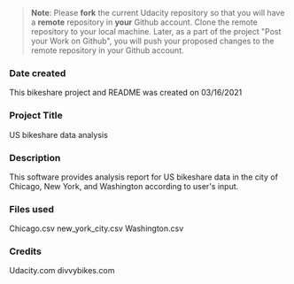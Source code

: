>**Note**: Please **fork** the current Udacity repository so that you will have a **remote** repository in **your** Github account. Clone the remote repository to your local machine. Later, as a part of the project "Post your Work on Github", you will push your proposed changes to the remote repository in your Github account.

### Date created
This bikeshare project and README was created on 03/16/2021

### Project Title
US bikeshare data analysis

### Description
This software provides analysis report for US bikeshare data in the city of Chicago, New York, and Washington according to user's input.

### Files used
Chicago.csv
new_york_city.csv
Washington.csv

### Credits
Udacity.com
divvybikes.com

